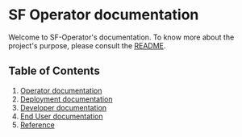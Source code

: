 # SF Operator documentation

Welcome to SF-Operator's documentation. To know more about the project's purpose,
please consult the [README](../README.md).

## Table of Contents

1. [Operator documentation](./operator/index.md)
1. [Deployment documentation](./deployment/index.md)
1. [Developer documentation](./developer/index.md)
1. [End User documentation](./user/index.md)
1. [Reference](./reference/index.md)

